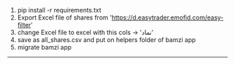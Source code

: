 1. pip install -r requirements.txt
2. Export Excel file of shares from 'https://d.easytrader.emofid.com/easy-filter'
3. change Excel file to excel with this cols -> 'نماد'
4. save as all_shares.csv and put on helpers folder of bamzi app
5. migrate bamzi app

---------------------------------------------------------------------------------

